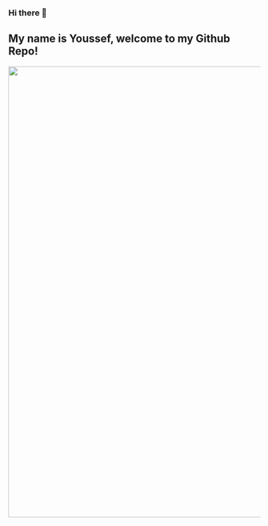 ### Hi there 👋
## My name is Youssef, welcome to my Github Repo!

<img src="https://i.pinimg.com/originals/16/0a/8a/160a8a47a6685b05e3a2d896a6335255.gif" style="width: 900px; height: auto;"/>
<!--
**eryous/eryous** is a ✨ _special_ ✨ repository because its `README.md` (this file) appears on your GitHub profile.

Here are some ideas to get you started:

- 🔭 I’m currently working on ...
- 🌱 I’m currently learning ...
- 👯 I’m looking to collaborate on ...
- 🤔 I’m looking for help with ...
- 💬 Ask me about ...
- 📫 How to reach me: ...
- 😄 Pronouns: ...
- ⚡ Fun fact: ...
-->
